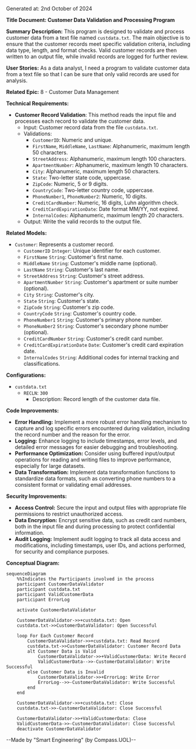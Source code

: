 Generated at: 2nd October of 2024

**Title Document: Customer Data Validation and Processing Program**

**Summary Description:**
This program is designed to validate and process customer data from a text file named `custdata.txt`. The main objective is to ensure that the customer records meet specific validation criteria, including data type, length, and format checks. Valid customer records are then written to an output file, while invalid records are logged for further review.

**User Stories:**
As a data analyst, I need a program to validate customer data from a text file so that I can be sure that only valid records are used for analysis.

**Related Epic:**
8 - Customer Data Management

**Technical Requirements:**

- **Customer Record Validation**: This method reads the input file and processes each record to validate the customer data.
  - Input: Customer record data from the file `custdata.txt`.
  - Validations:
    - `CustomerID`: Numeric and unique.
    - `FirstName`, `MiddleName`, `LastName`: Alphanumeric, maximum length 50 characters.
    - `StreetAddress`: Alphanumeric, maximum length 100 characters.
    - `ApartmentNumber`: Alphanumeric, maximum length 10 characters.
    - `City`: Alphanumeric, maximum length 50 characters.
    - `State`: Two-letter state code, uppercase.
    - `ZipCode`: Numeric, 5 or 9 digits.
    - `CountryCode`: Two-letter country code, uppercase.
    - `PhoneNumber1`, `PhoneNumber2`: Numeric, 10 digits.
    - `CreditCardNumber`: Numeric, 16 digits, Luhn algorithm check.
    - `CreditCardExpirationDate`: Date format MM/YY, not expired.
    - `InternalCodes`: Alphanumeric, maximum length 20 characters.
  - Output: Write the valid records to the output file.

**Related Models:**

- `Customer`: Represents a customer record.
  - `CustomerID` `Integer`: Unique identifier for each customer.
  - `FirstName` `String`: Customer's first name.
  - `MiddleName` `String`: Customer's middle name (optional).
  - `LastName` `String`: Customer's last name.
  - `StreetAddress` `String`: Customer's street address.
  - `ApartmentNumber` `String`: Customer's apartment or suite number (optional).
  - `City` `String`: Customer's city.
  - `State` `String`: Customer's state.
  - `ZipCode` `String`: Customer's zip code.
  - `CountryCode` `String`: Customer's country code.
  - `PhoneNumber1` `String`: Customer's primary phone number.
  - `PhoneNumber2` `String`: Customer's secondary phone number (optional).
  - `CreditCardNumber` `String`: Customer's credit card number.
  - `CreditCardExpirationDate` `Date`: Customer's credit card expiration date.
  - `InternalCodes` `String`: Additional codes for internal tracking and classifications.

**Configurations:**

- `custdata.txt`
  - `RECLN`: `300`
	- Description: Record length of the customer data file.

**Code Improvements:**

- **Error Handling:** Implement a more robust error handling mechanism to capture and log specific errors encountered during validation, including the record number and the reason for the error.
- **Logging:** Enhance logging to include timestamps, error levels, and detailed error messages for easier debugging and troubleshooting.
- **Performance Optimization:** Consider using buffered input/output operations for reading and writing files to improve performance, especially for large datasets.
- **Data Transformation:** Implement data transformation functions to standardize data formats, such as converting phone numbers to a consistent format or validating email addresses.

**Security Improvements:**

- **Access Control:** Secure the input and output files with appropriate file permissions to restrict unauthorized access.
- **Data Encryption:** Encrypt sensitive data, such as credit card numbers, both in the input file and during processing to protect confidential information.
- **Audit Logging:** Implement audit logging to track all data access and modifications, including timestamps, user IDs, and actions performed, for security and compliance purposes.


**Conceptual Diagram:**

```mermaid
sequenceDiagram
    %%Indicates the Participants involved in the process
    participant CustomerDataValidator
    participant custdata.txt
    participant ValidCustomerData
    participant ErrorLog

    activate CustomerDataValidator

    CustomerDataValidator->>+custdata.txt: Open
    custdata.txt->>CustomerDataValidator: Open Successful

    loop For Each Customer Record
        CustomerDataValidator->>+custdata.txt: Read Record
        custdata.txt->>CustomerDataValidator: Customer Record Data        
        alt Customer Data is Valid            
            CustomerDataValidator->>+ValidCustomerData: Write Record
            ValidCustomerData-->>-CustomerDataValidator: Write Successful
        else Customer Data is Invalid
            CustomerDataValidator->>+ErrorLog: Write Error
            ErrorLog-->>-CustomerDataValidator: Write Successful
        end
    end
    
    CustomerDataValidator->>+custdata.txt: Close
    custdata.txt->>-CustomerDataValidator: Close Successful

    CustomerDataValidator->>+ValidCustomerData: Close
    ValidCustomerData->>-CustomerDataValidator: Close Successful
    deactivate CustomerDataValidator
```

--Made by "Smart Engineering" (by Compass.UOL)--